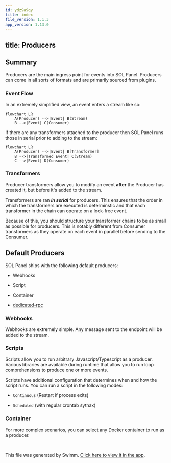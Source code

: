 ```yaml
---
id: ydz9a9qy
title: index
file_version: 1.1.3
app_version: 1.13.0
---
```


## title: Producers

## Summary

Producers are the main ingress point for events into SOL Panel. Producers can come in all sorts of formats and are primarily sourced from plugins.

### Event Flow

In an extremely simplified view, an event enters a stream like so:

```
flowchart LR
    A(Producer) -->|Event| B(Stream)
    B -->|Event| C(Consumer)
```

If there are any transformers attached to the producer then SOL Panel runs those in serial prior to adding to the stream:

```
flowchart LR
    A(Producer) -->|Event| B[Transformer]
    B -->|Transformed Event| C(Stream)
    C -->|Event| D(Consumer)
```

### Transformers

Producer transformers allow you to modify an event **after** the Producer has created it, but before it's added to the stream.

Transformers are ran **_in serial_** for producers. This ensures that the order in which the transformers are executed is determinstic and that each transformer in the chain can operate on a lock-free event.

Because of this, you should structure your transformer chains to be as small as possible for producers. This is notably different from Consumer transformers as they operate on each event in parallel before sending to the Consumer.

## Default Producers

SOL Panel ships with the following default producers:

*   Webhooks

*   Script

*   Container

*   [dedicated-rpc](dedicated-rpc.pfvjjtej.sw.md)

### Webhooks

Webhooks are extremely simple. Any message sent to the endpoint will be added to the stream.

### Scripts

Scripts allow you to run arbitrary Javascript/Typescript as a producer. Various libraries are available during runtime that allow you to run loop comprehensions to produce one or more events.

Scripts have additional configuration that determines when and how the script runs. You can run a script in the following modes:

*   `Continuous` (Restart if process exits)

*   `Scheduled` (with regular crontab sytnax)

### Container

For more complex scenarios, you can select any Docker container to run as a producer.

<br/>

This file was generated by Swimm. [Click here to view it in the app](https://app.swimm.io/repos/Z2l0aHViJTNBJTNBc29sLXBhbmVsJTNBJTNBdHJ1c3RsZXNzLWVuZ2luZWVyaW5n/docs/ydz9a9qy).
